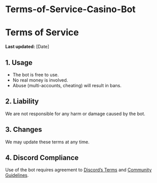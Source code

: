 # Terms-of-Service-Casino-Bot
# Terms of Service

**Last updated:** [Date]

## 1. Usage

- The bot is free to use.
- No real money is involved.
- Abuse (multi-accounts, cheating) will result in bans.

## 2. Liability

We are not responsible for any harm or damage caused by the bot.

## 3. Changes

We may update these terms at any time.

## 4. Discord Compliance

Use of the bot requires agreement to [Discord’s Terms](https://discord.com/terms) and [Community Guidelines](https://discord.com/guidelines).
